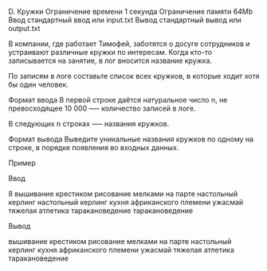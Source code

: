 D. Кружки
Ограничение времени	1 секунда
Ограничение памяти	64Mb
Ввод	стандартный ввод или input.txt
Вывод	стандартный вывод или output.txt

В компании, где работает Тимофей, заботятся о досуге сотрудников и устраивают различные кружки по интересам. Когда кто-то записывается на занятие, в лог вносится название кружка.

По записям в логе составьте список всех кружков, в которые ходит хотя бы один человек.

Формат ввода
В первой строке даётся натуральное число n, не превосходящее 10 000 –— количество записей в логе.

В следующих n строках —– названия кружков.

Формат вывода
Выведите уникальные названия кружков по одному на строке, в порядке появления во входных данных.

Пример

Ввод	

8
вышивание крестиком
рисование мелками на парте
настольный керлинг
настольный керлинг
кухня африканского племени ужасмай
тяжелая атлетика
таракановедение
таракановедение

Вывод

вышивание крестиком
рисование мелками на парте
настольный керлинг
кухня африканского племени ужасмай
тяжелая атлетика
таракановедение